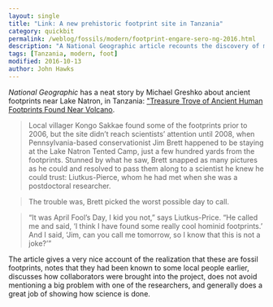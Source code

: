 ```yaml
---
layout: single
title: "Link: A new prehistoric footprint site in Tanzania"
category: quickbit
permalink: /weblog/fossils/modern/footprint-engare-sero-ng-2016.html
description: "A National Geographic article recounts the discovery of many series of 19,000-year-old footprints on the Engare Saro flats."
tags: [Tanzania, modern, foot]
modified: 2016-10-13
author: John Hawks
---
```



<em>National Geographic</em> has a neat story by Michael Greshko about ancient footprints near Lake Natron, in Tanzania: <a href="http://news.nationalgeographic.com/2016/10/ancient-human-footprints-africa-volcano-science/">"Treasure Trove of Ancient Human Footprints Found Near Volcano</a>.

<blockquote>Local villager Kongo Sakkae found some of the footprints prior to 2006, but the site didn’t reach scientists’ attention until 2008, when Pennsylvania-based conservationist Jim Brett happened to be staying at the Lake Natron Tented Camp, just a few hundred yards from the footprints.
Stunned by what he saw, Brett snapped as many pictures as he could and resolved to pass them along to a scientist he knew he could trust: Liutkus-Pierce, whom he had met when she was a postdoctoral researcher.</blockquote>

<blockquote>The trouble was, Brett picked the worst possible day to call.</blockquote>

<blockquote>“It was April Fool’s Day, I kid you not,” says Liutkus-Price. “He called me and said, ‘I think I have found some really cool hominid footprints.’ And I said, ‘Jim, can you call me tomorrow, so I know that this is not a joke?’”</blockquote>

The article gives a very nice account of the realization that these are fossil footprints, notes that they had been known to some local people earlier, discusses how collaborators were brought into the project, does not avoid mentioning a big problem with one of the researchers, and generally does a great job of showing how science is done.
